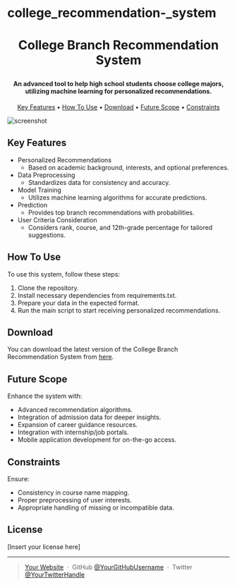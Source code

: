 # college_recommendation-_system
<h1 align="center">

  College Branch Recommendation System
  <br>
</h1>

<h4 align="center">An advanced tool to help high school students choose college majors, utilizing machine learning for personalized recommendations.</h4>

<p align="center">
  <a href="#key-features">Key Features</a> •
  <a href="#how-to-use">How To Use</a> •
  <a href="#download">Download</a> •
  <a href="#future-scope">Future Scope</a> •
  <a href="#constraints">Constraints</a>
</p>

![screenshot](insert-your-screenshot-url-here)

## Key Features

* Personalized Recommendations
  - Based on academic background, interests, and optional preferences.
* Data Preprocessing
  - Standardizes data for consistency and accuracy.
* Model Training
  - Utilizes machine learning algorithms for accurate predictions.
* Prediction
  - Provides top branch recommendations with probabilities.
* User Criteria Consideration
  - Considers rank, course, and 12th-grade percentage for tailored suggestions.

## How To Use

To use this system, follow these steps:

1. Clone the repository.
2. Install necessary dependencies from requirements.txt.
3. Prepare your data in the expected format.
4. Run the main script to start receiving personalized recommendations.

## Download

You can download the latest version of the College Branch Recommendation System from [here](insert-your-download-url-here).

## Future Scope

Enhance the system with:
- Advanced recommendation algorithms.
- Integration of admission data for deeper insights.
- Expansion of career guidance resources.
- Integration with internship/job portals.
- Mobile application development for on-the-go access.

## Constraints

Ensure:
- Consistency in course name mapping.
- Proper preprocessing of user interests.
- Appropriate handling of missing or incompatible data.

## License

[Insert your license here]

---

> [Your Website](insert-your-website-url-here) &nbsp;&middot;&nbsp;
> GitHub [@YourGitHubUsername](insert-your-github-url-here) &nbsp;&middot;&nbsp;
> Twitter [@YourTwitterHandle](insert-your-twitter-url-here)
